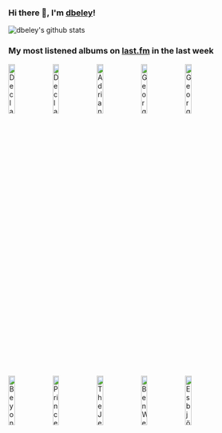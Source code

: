 ### Hi there 👋, I'm [dbeley](https://dbeley.ovh/en)!

![dbeley's github stats](https://github-readme-stats.vercel.app/api?username=dbeley)

### My most listened albums on [last.fm](https://www.last.fm/user/d_beley) in the last week

[<img src='https://lastfm.freetls.fastly.net/i/u/300x300/ea624dc31a254a6ab15fb3d9e2ab1a44.jpg' width='16%' height='16%' alt='Declan McKenna - What Do You Think About the Car?'>](https://www.last.fm/music/declan%2bmckenna/what%2bdo%2byou%2bthink%2babout%2bthe%2bcar%253f)&nbsp;
[<img src='https://lastfm.freetls.fastly.net/i/u/300x300/f69bb3a00819b35659075120222b2f6f.jpg' width='16%' height='16%' alt='Declan McKenna - Zeros'>](https://www.last.fm/music/declan%2bmckenna/zeros)&nbsp;
[<img src='https://lastfm.freetls.fastly.net/i/u/300x300/80416ed9549211926a15d88cac7498a2.jpg' width='16%' height='16%' alt='Adrianne Lenker - Bright Future'>](https://www.last.fm/music/adrianne%2blenker/bright%2bfuture)&nbsp;
[<img src='https://lastfm.freetls.fastly.net/i/u/300x300/acb7a8b589c9694e30afbd745e6377d2.png' width='16%' height='16%' alt='George Harrison - All Things Must Pass'>](https://www.last.fm/music/george%2bharrison/all%2bthings%2bmust%2bpass)&nbsp;
[<img src='https://lastfm.freetls.fastly.net/i/u/300x300/e4a1cdf7e3c774a092f947d5a11564c4.jpg' width='16%' height='16%' alt='George Harrison - Living in the Material World'>](https://www.last.fm/music/george%2bharrison/living%2bin%2bthe%2bmaterial%2bworld)&nbsp;
<br>
[<img src='https://lastfm.freetls.fastly.net/i/u/300x300/a009a6cedfcd95030f45b269877bf871.jpg' width='16%' height='16%' alt='Beyoncé - RENAISSANCE'>](https://www.last.fm/music/beyonc%25c3%25a9/renaissance)&nbsp;
[<img src='https://lastfm.freetls.fastly.net/i/u/300x300/9941f11472e440f28411d1fdc763bc5b.png' width='16%' height='16%' alt='Prince - Controversy'>](https://www.last.fm/music/prince/controversy)&nbsp;
[<img src='https://lastfm.freetls.fastly.net/i/u/300x300/4c0ac238f90c02a3348236cd87e7495c.jpg' width='16%' height='16%' alt='The Jesus and Mary Chain - Glasgow Eyes'>](https://www.last.fm/music/the%2bjesus%2band%2bmary%2bchain/glasgow%2beyes)&nbsp;
[<img src='https://lastfm.freetls.fastly.net/i/u/300x300/ce391ebc54f44f8311895e7949577638.jpg' width='16%' height='16%' alt='Ben Wendel - The Seasons'>](https://www.last.fm/music/ben%2bwendel/the%2bseasons)&nbsp;
[<img src='https://lastfm.freetls.fastly.net/i/u/300x300/fd0fb9e39ddf4e7fb71ddc2410c25ba6.png' width='16%' height='16%' alt='Esbjörn Svensson Trio - E.S.T. Live 95'>](https://www.last.fm/music/esbj%25c3%25b6rn%2bsvensson%2btrio/e.s.t.%2blive%2b%252795)&nbsp;
<br>

